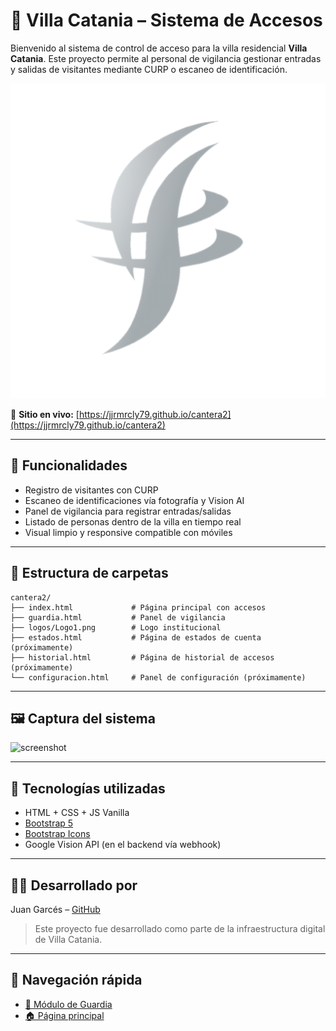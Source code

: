# 🏡 Villa Catania – Sistema de Accesos

Bienvenido al sistema de control de acceso para la villa residencial **Villa Catania**. Este proyecto permite al personal de vigilancia gestionar entradas y salidas de visitantes mediante CURP o escaneo de identificación.

![Logo Villa](logos/Logo1.png)

🔗 **Sitio en vivo:** [https://jjrmrcly79.github.io/cantera2](https://jjrmrcly79.github.io/cantera2)

---

## 🧰 Funcionalidades

- Registro de visitantes con CURP
- Escaneo de identificaciones vía fotografía y Vision AI
- Panel de vigilancia para registrar entradas/salidas
- Listado de personas dentro de la villa en tiempo real
- Visual limpio y responsive compatible con móviles

---

## 📁 Estructura de carpetas

```
cantera2/
├── index.html             # Página principal con accesos
├── guardia.html           # Panel de vigilancia
├── logos/Logo1.png        # Logo institucional
├── estados.html           # Página de estados de cuenta (próximamente)
├── historial.html         # Página de historial de accesos (próximamente)
└── configuracion.html     # Panel de configuración (próximamente)
```

---

## 🖼️ Captura del sistema

![screenshot](https://jjrmrcly79.github.io/cantera2/logos/Logo1.png)

---

## 🚀 Tecnologías utilizadas

- HTML + CSS + JS Vanilla
- [Bootstrap 5](https://getbootstrap.com/)
- [Bootstrap Icons](https://icons.getbootstrap.com/)
- Google Vision API (en el backend vía webhook)

---

## 🧑‍💻 Desarrollado por

Juan Garcés – [GitHub](https://github.com/jjrmrcly79)

> Este proyecto fue desarrollado como parte de la infraestructura digital de Villa Catania.

---

## 🧭 Navegación rápida

- [🔐 Módulo de Guardia](https://jjrmrcly79.github.io/cantera2/guardia.html)
- [🏠 Página principal](https://jjrmrcly79.github.io/cantera2/)
